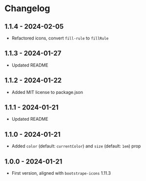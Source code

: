 # Changelog

## 1.1.4 - 2024-02-05

- Refactored icons, convert `fill-rule` to `fillRule`

## 1.1.3 - 2024-01-27

- Updated README

## 1.1.2 - 2024-01-22

- Added MIT license to package.json

## 1.1.1 - 2024-01-21

- Updated README

## 1.1.0 - 2024-01-21

- Added `color` (default: `currentColor`) and `size` (default: `1em`) prop

## 1.0.0 - 2024-01-21

- First version, aligned with `bootstrape-icons` 1.11.3
